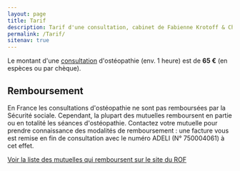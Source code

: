```yaml
---
layout: page
title: Tarif
description: Tarif d'une consultation, cabinet de Fabienne Krotoff & Charlotte Wang, 75015 Paris - 01 45 31 98 48
permalink: /Tarif/
sitenav: true
---
```


Le montant d'une [consultation](/La-consultation/) d'ostéopathie (env. 1 heure) est de **65 €** (en espèces ou par chèque).

## Remboursement

En France les consultations d'ostéopathie ne sont pas remboursées par la Sécurité sociale. Cependant, la plupart des mutuelles remboursent en partie ou en totalité les séances d'ostéopathie. Contactez votre mutuelle pour prendre connaissance des modalités de remboursement : une facture vous est remise en fin de consultation avec le numéro ADELI (N° 750004061) à cet effet.

[Voir la liste des mutuelles qui remboursent sur le site du ROF](http://www.osteopathie.org/mutuelles.html)
